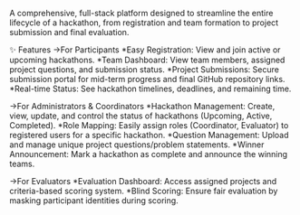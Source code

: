 A comprehensive, full-stack platform designed to streamline the entire lifecycle of a hackathon, from registration and team formation to project submission and final evaluation.

✨ Features
->For Participants
*Easy Registration: View and join active or upcoming hackathons.
*Team Dashboard: View team members, assigned project questions, and submission status.
*Project Submissions: Secure submission portal for mid-term progress and final GitHub repository links.
*Real-time Status: See hackathon timelines, deadlines, and remaining time.

->For Administrators & Coordinators
*Hackathon Management: Create, view, update, and control the status of hackathons (Upcoming, Active, Completed).
*Role Mapping: Easily assign roles (Coordinator, Evaluator) to registered users for a specific hackathon.
*Question Management: Upload and manage unique project questions/problem statements.
*Winner Announcement: Mark a hackathon as complete and announce the winning teams.

->For Evaluators
*Evaluation Dashboard: Access assigned projects and criteria-based scoring system.
*Blind Scoring: Ensure fair evaluation by masking participant identities during scoring.
